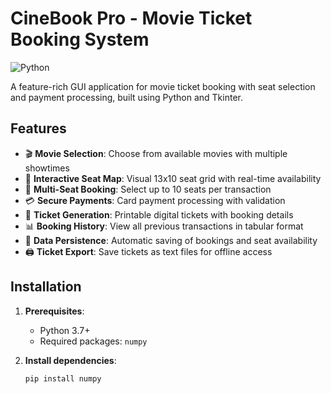 # CineBook Pro - Movie Ticket Booking System

![Python](https://img.shields.io/badge/Python-3.7%2B-blue)

A feature-rich GUI application for movie ticket booking with seat selection and payment processing, built using Python and Tkinter.

## Features

- 🎬 **Movie Selection**: Choose from available movies with multiple showtimes
- 💺 **Interactive Seat Map**: Visual 13x10 seat grid with real-time availability
- 🛒 **Multi-Seat Booking**: Select up to 10 seats per transaction
- 💳 **Secure Payments**: Card payment processing with validation
- 📄 **Ticket Generation**: Printable digital tickets with booking details
- 📊 **Booking History**: View all previous transactions in tabular format
- 💾 **Data Persistence**: Automatic saving of bookings and seat availability
- 🖨️ **Ticket Export**: Save tickets as text files for offline access

## Installation

1. **Prerequisites**:
   - Python 3.7+
   - Required packages: `numpy`

2. **Install dependencies**:
   ```bash
   pip install numpy
